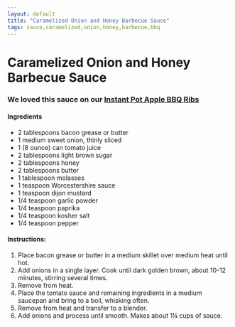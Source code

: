 ```yaml
---
layout: default
title: "Caramelized Onion and Honey Barbecue Sauce"
tags: sauce,caramelized,onion,honey,barbecue,bbq
---
```

# Caramelized Onion and Honey Barbecue Sauce

### We loved this sauce on our [Instant Pot Apple BBQ Ribs]({{site.github.url}}/InstantPot/AppleBBQRibs/index.html)

#### Ingredients
- 2 tablespoons bacon grease or butter
- 1 medium sweet onion, thinly sliced
- 1 (8 ounce) can tomato juice
- 2 tablespoons light brown sugar
- 2 tablespoons honey
- 2 tablespoons butter
- 1 tablespoon molasses
- 1 teaspoon Worcestershire sauce
- 1 teaspoon dijon mustard
- 1/4 teaspoon garlic powder
- 1/4 teaspoon paprika
- 1/4 teaspoon kosher salt
- 1/4 teaspoon pepper

#### Instructions:
1. Place bacon grease or butter in a medium skillet over medium heat until hot.
2. Add onions in a single layer. Cook until dark golden brown, about 10-12 minutes, stirring several times.
3. Remove from heat.
4. Place the tomato sauce and remaining ingredients in a medium saucepan and bring to a boil, whisking often.
5. Remove from heat and transfer to a blender.
6. Add onions and process until smooth. Makes about 1¼ cups of sauce.
